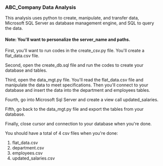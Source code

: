 ### ABC_Company Data Analysis

This analysis uses python to create, manipulate, and transfer data, Microsoft SQL Server as database management engine, and SQL to query the data.

#### Note: You'll want to personalize the server_name and paths.

First, you'll want to run codes in the create_csv.py file. You'll create a flat_data.csv file.

Second, open the create_db.sql file and run the codes to create your database and tables.

Third, open the data_mgt.py file. You'll read the flat_data.csv file and manipulate the data to meet specifications. Then you'll connect to your database and insert the data into the department and employees tables.

Fourth, go into Microsoft Sql Server and create a view call updated_salaries.

Fifth, go back to the data_mgt.py file and export the tables from your database.

Finally, close cursor and connection to your database when you're done.

You should have a total of 4 csv files when you're done:
1. flat_data.csv
2. department.csv
3. employees.csv
4. updated_salaries.csv

